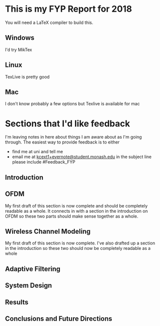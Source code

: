 # This is my FYP Report for 2018
You will need a LaTeX compiler to build this.

## Windows

I'd try MikTex

## Linux

TexLive is pretty good

## Mac

I don't know probably a few options but Texlive 
is available for mac

# Sections that I'd like feedback

I'm leaving notes in here about things I am aware about
as I'm going through. The easiest way to provide feedback
is to either

- find me at uni and tell me
- email me at kcext1+evernote@student.monash.edu
in the subject line please include #Feedback_FYP

## Introduction

## OFDM

My first draft of this section is now complete
and should be completely readable as a whole.
It connects in with a section in the introduction 
on OFDM so these two parts should make sense together
as a whole.

## Wireless Channel Modeling

My first draft of this section is now complete.
I've also drafted up a section in the introduction
so these two should now be completely readable as a whole

## Adaptive Filtering

## System Design

## Results

## Conclusions and Future Directions 
